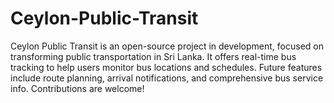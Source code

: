# Ceylon-Public-Transit
Ceylon Public Transit is an open-source project in development, focused on transforming public transportation in Sri Lanka. It offers real-time bus tracking to help users monitor bus locations and schedules. Future features include route planning, arrival notifications, and comprehensive bus service info. Contributions are welcome!
